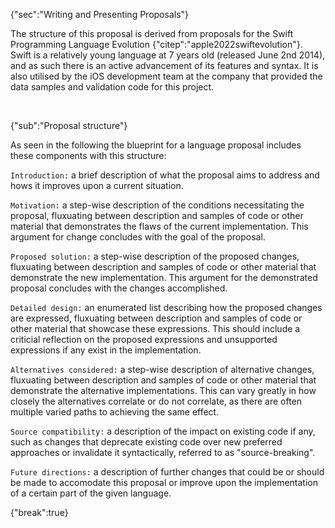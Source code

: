 {"sec":"Writing and Presenting Proposals"}

The structure of this proposal is derived from proposals for the Swift Programming Language Evolution {"citep":"apple2022swiftevolution"}. Swift is a relatively young language at 7 years old (released June 2nd 2014), and as such there is an active advancement of its features and syntax. It is also utilised by the iOS development team at the company that provided the data samples and validation code for this project.

<br>

{"sub":"Proposal structure"}

As seen in the following the blueprint for a language proposal includes these components with this structure:

`Introduction:` a brief description of what the proposal aims to address and hows it improves upon a current situation.

`Motivation:` a step-wise description of the conditions necessitating the proposal, fluxuating between description and samples of code or other material that demonstrates the flaws of the current implementation. This argument for change concludes with the goal of the proposal.

`Proposed solution:` a step-wise description of the proposed changes, fluxuating between description and samples of code or other material that demonstrate the new implementation. This argument for the demonstrated proposal concludes with the changes accomplished.

`Detailed design:` an enumerated list describing how the proposed changes are expressed, fluxuating between description and samples of code or other material that showcase these expressions. This should include a criticial reflection on the proposed expressions and unsupported expressions if any exist in the implementation.

`Alternatives considered:` a step-wise description of alternative changes, fluxuating between description and samples of code or other material that demonstrate the alternative implementations. This can vary greatly in how closely the alternatives correlate or do not correlate, as there are often multiple varied paths to achieving the same effect.

`Source compatibility:` a description of the impact on existing code if any, such as changes that deprecate existing code over new preferred approaches or invalidate it syntactically, referred to as "source-breaking".

`Future directions:` a description of further changes that could be or should be made to accomodate this proposal or improve upon the implementation of a certain part of the given language.

{"break":true}